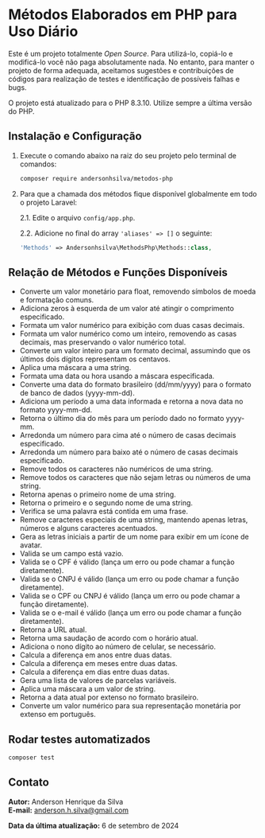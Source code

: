 # Métodos Elaborados em PHP para Uso Diário

Este é um projeto totalmente *Open Source*. Para utilizá-lo, copiá-lo e modificá-lo você não paga absolutamente nada. No entanto, para manter o projeto de forma adequada, aceitamos sugestões e contribuições de códigos para realização de testes e identificação de possíveis falhas e bugs.

O projeto está atualizado para o PHP 8.3.10. Utilize sempre a última versão do PHP.

## Instalação e Configuração

1. Execute o comando abaixo na raiz do seu projeto pelo terminal de comandos:

    ```bash
    composer require andersonhsilva/metodos-php
    ```

2. Para que a chamada dos métodos fique disponível globalmente em todo o projeto Laravel:

    2.1. Edite o arquivo `config/app.php`.

    2.2. Adicione no final do array `'aliases' => []` o seguinte:

    ```php
    'Methods' => Andersonhsilva\MethodsPhp\Methods::class,
    ```

## Relação de Métodos e Funções Disponíveis

- Converte um valor monetário para float, removendo símbolos de moeda e formatação comuns.
- Adiciona zeros à esquerda de um valor até atingir o comprimento especificado.
- Formata um valor numérico para exibição com duas casas decimais.
- Formata um valor numérico como um inteiro, removendo as casas decimais, mas preservando o valor numérico total.
- Converte um valor inteiro para um formato decimal, assumindo que os últimos dois dígitos representam os centavos.
- Aplica uma máscara a uma string.
- Formata uma data ou hora usando a máscara especificada.
- Converte uma data do formato brasileiro (dd/mm/yyyy) para o formato de banco de dados (yyyy-mm-dd).
- Adiciona um período a uma data informada e retorna a nova data no formato yyyy-mm-dd.
- Retorna o último dia do mês para um período dado no formato yyyy-mm.
- Arredonda um número para cima até o número de casas decimais especificado.
- Arredonda um número para baixo até o número de casas decimais especificado.
- Remove todos os caracteres não numéricos de uma string.
- Remove todos os caracteres que não sejam letras ou números de uma string.
- Retorna apenas o primeiro nome de uma string.
- Retorna o primeiro e o segundo nome de uma string.
- Verifica se uma palavra está contida em uma frase.
- Remove caracteres especiais de uma string, mantendo apenas letras, números e alguns caracteres acentuados.
- Gera as letras iniciais a partir de um nome para exibir em um ícone de avatar.
- Valida se um campo está vazio.
- Valida se o CPF é válido (lança um erro ou pode chamar a função diretamente).
- Valida se o CNPJ é válido (lança um erro ou pode chamar a função diretamente).
- Valida se o CPF ou CNPJ é válido (lança um erro ou pode chamar a função diretamente).
- Valida se o e-mail é válido (lança um erro ou pode chamar a função diretamente).
- Retorna a URL atual.
- Retorna uma saudação de acordo com o horário atual.
- Adiciona o nono dígito ao número de celular, se necessário.
- Calcula a diferença em anos entre duas datas.
- Calcula a diferença em meses entre duas datas.
- Calcula a diferença em dias entre duas datas.
- Gera uma lista de valores de parcelas variáveis.
- Aplica uma máscara a um valor de string.
- Retorna a data atual por extenso no formato brasileiro.
- Converte um valor numérico para sua representação monetária por extenso em português.

## Rodar testes automatizados

```sh
composer test
```

## Contato

**Autor:** Anderson Henrique da Silva  
**E-mail:** [anderson.h.silva@gmail.com](mailto:anderson.h.silva@gmail.com)

**Data da última atualização:** 6 de setembro de 2024
